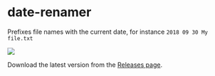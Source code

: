 # date-renamer

Prefixes file names with the current date, for instance `2018 09 30 My file.txt` 

![](https://nexnet.files.wordpress.com/2018/09/date-namer.png)

Download the latest version from the [Releases page](https://github.com/mxro/date-renamer/releases).
